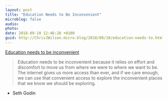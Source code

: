```yaml
---
layout: post
title: "Education Needs to Be Inconvenient"
microblog: false
audio: 
photo: 
date: 2018-09-10 12:46:28 +0100
guid: http://ChrisJWilson.micro.blog/2018/09/10/education-needs-to.html
---
```

[Education needs to be inconvenient](https://seths.blog/2018/09/education-needs-to-be-inconvenient/)

> Education needs to be inconvenient because it relies on effort and discomfort to move us from where we were to where we want to be. The internet gives us more access than ever, and if we care enough, we can use that convenient access to explore the inconvenient places that we know we should be exploring. 

- Seth Godin

